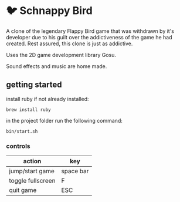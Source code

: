 # 🐦 Schnappy Bird

A clone of the legendary Flappy Bird game that was withdrawn by it's developer due to his guilt over the addictiveness of the game he had created. Rest assured, this clone is just as addictive.

Uses the 2D game development library Gosu.

Sound effects and music are home made.

## getting started
install ruby if not already installed:
```shell
brew install ruby
```
in the project folder run the following command:
```shell
bin/start.sh
```

### controls
action | key
-------|----
jump/start game| space bar
toggle fullscreen|F
quit game|ESC

